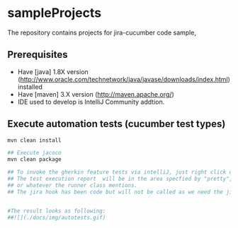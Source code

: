 # sampleProjects
The repository contains projects for jira-cucumber code sample,




## Prerequisites ##
* Have [java] 1.8X version (http://www.oracle.com/technetwork/java/javase/downloads/index.html) installed
* Have [maven] 3.X version (http://maven.apache.org/)
* IDE used to develop is IntelliJ Community addtion.


## Execute automation tests (cucumber test types) ##
```bash
mvn clean install 

## Execute jacoco
mvn clean package

## To invoke the gherkin feature tests via intelliJ, just right click on the Runner class and run it
## The test execution report  will be in the area specfied by "pretty","html:target/cucumber-html-reports"
## or whatever the runner class mentions.
## The jira hook has been code but will not be called as we need the jiraURL to be defined and the Auth username and password


#The result looks as following:
##![](./docs/img/autotests.gif)